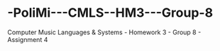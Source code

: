 # -PoliMi---CMLS--HM3---Group-8
Computer Music Languages &amp; Systems - Homework 3 - Group 8 - Assignment 4
